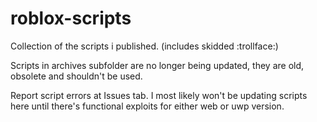 # roblox-scripts
Collection of the scripts i published. (includes skidded :trollface:) 

Scripts in archives subfolder are no longer being updated, they are old, obsolete and shouldn't be used.

Report script errors at Issues tab.
I most likely won't be updating scripts here until there's functional exploits for either web or uwp version.

